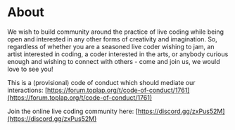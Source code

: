 # About

We wish to build community around the practice of live coding while being open and interested in any other forms of creativity and imagination. So, regardless of whether you are a seasoned live coder wishing to jam, an artist interested in coding, a coder interested in the arts, or anybody curious enough and wishing to connect with others - come and join us, we would love to see you!

This is a (provisional) code of conduct which should mediate our interactions: [https://forum.toplap.org/t/code-of-conduct/1761](https://forum.toplap.org/t/code-of-conduct/1761)

Join the online live coding community here: [https://discord.gg/zxPus52M](https://discord.gg/zxPus52M)
